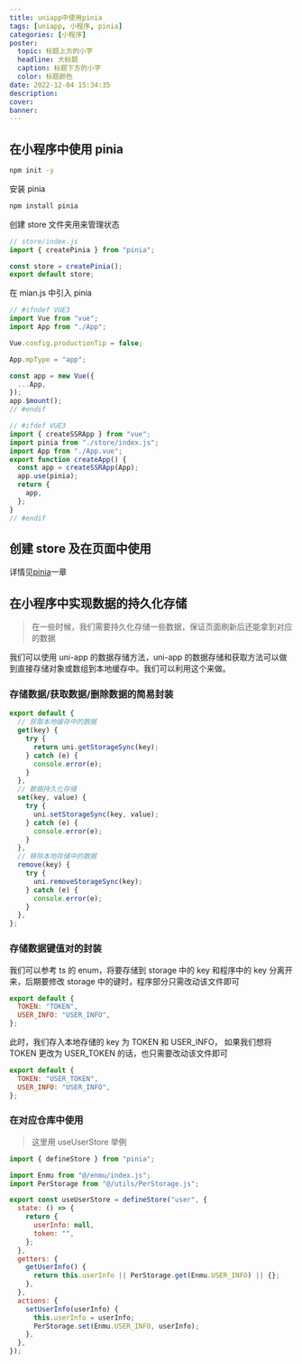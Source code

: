 ```yaml
---
title: uniapp中使用pinia
tags: [uniapp, 小程序, pinia]
categories: [小程序]
poster:
  topic: 标题上方的小字
  headline: 大标题
  caption: 标题下方的小字
  color: 标题颜色
date: 2022-12-04 15:34:35
description:
cover:
banner:
---
```


## 在小程序中使用 pinia

```bash
npm init -y
```

安装 pinia

```bash
npm install pinia
```

创建 store 文件夹用来管理状态

```js store/index.js
// store/index.js
import { createPinia } from "pinia";

const store = createPinia();
export default store;
```

在 mian.js 中引入 pinia

```js main.js
// #ifndef VUE3
import Vue from "vue";
import App from "./App";

Vue.config.productionTip = false;

App.mpType = "app";

const app = new Vue({
  ...App,
});
app.$mount();
// #endif

// #ifdef VUE3
import { createSSRApp } from "vue";
import pinia from "./store/index.js";
import App from "./App.vue";
export function createApp() {
  const app = createSSRApp(App);
  app.use(pinia);
  return {
    app,
  };
}
// #endif
```

## 创建 store 及在页面中使用

详情见[pinia](/program/vue/pinia)一章

## 在小程序中实现数据的持久化存储

> 在一些时候，我们需要持久化存储一些数据，保证页面刷新后还能拿到对应的数据

我们可以使用 uni-app 的数据存储方法，uni-app 的数据存储和获取方法可以做到直接存储对象或数组到本地缓存中。我们可以利用这个来做。

### 存储数据/获取数据/删除数据的简易封装

```js
export default {
  // 获取本地缓存中的数据
  get(key) {
    try {
      return uni.getStorageSync(key);
    } catch (e) {
      console.error(e);
    }
  },
  // 数据持久化存储
  set(key, value) {
    try {
      uni.setStorageSync(key, value);
    } catch (e) {
      console.error(e);
    }
  },
  // 移除本地存储中的数据
  remove(key) {
    try {
      uni.removeStorageSync(key);
    } catch (e) {
      console.error(e);
    }
  },
};
```

### 存储数据键值对的封装

我们可以参考 ts 的 enum，将要存储到 storage 中的 key 和程序中的 key 分离开来，后期要修改 storage 中的键时，程序部分只需改动该文件即可

```js
export default {
  TOKEN: "TOKEN",
  USER_INFO: "USER_INFO",
};
```

此时，我们存入本地存储的 key 为 TOKEN 和 USER_INFO， 如果我们想将 TOKEN 更改为 USER_TOKEN 的话，也只需要改动该文件即可

```js {1}
export default {
  TOKEN: "USER_TOKEN",
  USER_INFO: "USER_INFO",
};
```

### 在对应仓库中使用

> 这里用 useUserStore 举例

```js
import { defineStore } from "pinia";

import Enmu from "@/enmu/index.js";
import PerStorage from "@/utils/PerStorage.js";

export const useUserStore = defineStore("user", {
  state: () => {
    return {
      userInfo: null,
      token: "",
    };
  },
  getters: {
    getUserInfo() {
      return this.userInfo || PerStorage.get(Enmu.USER_INFO) || {};
    },
  },
  actions: {
    setUserInfo(userInfo) {
      this.userInfo = userInfo;
      PerStorage.set(Enmu.USER_INFO, userInfo);
    },
  },
});
```
